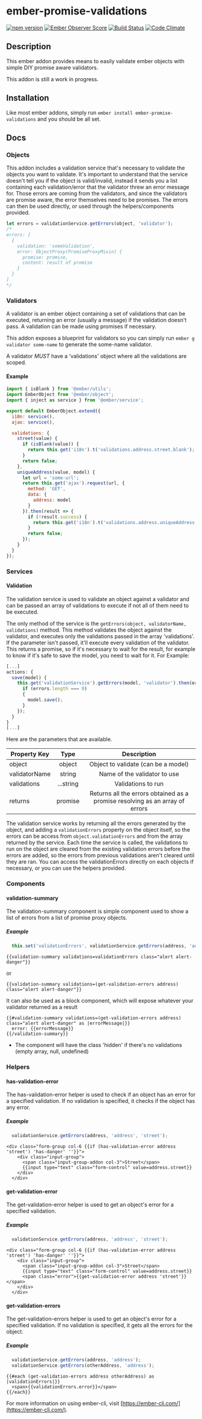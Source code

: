 # ember-promise-validations
[![npm version](https://badge.fury.io/js/ember-promise-validations.svg)](https://badge.fury.io/js/ember-promise-validations)
[![Ember Observer Score](https://emberobserver.com/badges/ember-promise-validations.svg)](https://emberobserver.com/addons/ember-promise-validations)
[![Build Status](https://travis-ci.org/BellGasp/ember-promise-validations.svg?branch=master)](https://travis-ci.org/BellGasp/ember-promise-validations)
[![Code Climate](https://codeclimate.com/github/BellGasp/ember-promise-validations/badges/gpa.svg)](https://codeclimate.com/github/BellGasp/ember-promise-validations)


## Description
This ember addon provides means to easily validate ember objects with simple DIY promise aware validators.

This addon is still a work in progress.

## Installation

Like most ember addons, simply run `ember install ember-promise-validations` and you should be all set.

## Docs

### Objects
This addon includes a validation service that's necessary to validate the objects you want to validate. It's important to understand that the service doesn't tell you if the object is valid/invalid, instead it sends you a list containing each validation/error that the validator threw an error message for. Those errors are coming from the validators, and since the validators are promise aware, the error themselves need to be promises. The errors can then be used directly, or used through the helpers/components provided.
```javascript
let errors = validationService.getErrors(object, 'validator');
/*
errors: [
  {
    validation: 'someValidation',
    error: ObjectProxy(PromiseProxyMixin) {
      promise: promise,
      content: result of promise
    }
  }
]
*/
```

### Validators
A validator is an ember object containing a set of validations that can be executed, returning an error (usually a message) if the validation doesn't pass. A validation can be made using promises if necessary.

This addon exposes a blueprint for validators so you can simply run `ember g validator some-name` to generate the some-name validator.

A validator *_MUST_* have a 'validations' object where all the validations are scoped.

#### Example
```javascript
import { isBlank } from '@ember/utils';
import EmberObject from '@ember/object';
import { inject as service } from '@ember/service';

export default EmberObject.extend({
  i18n: service(),
  ajax: service(),

  validations: {
    street(value) {
      if (isBlank(value)) {
        return this.get('i18n').t('validations.address.street.blank');
      }
      return false;
    },
    uniqueAddress(value, model) {
      let url = 'some-url';
      return this.get('ajax').request(url, {
        method: 'GET',
        data: {
          address: model
        }
      }).then(result => {
        if (!result.success) {
          return this.get('i18n').t('validations.address.uniqueAddress');
        }
        return false;
      });
    }
  }
});
```
### Services
#### Validation
The validation service is used to validate an object against a validator and can be passed an array of validations to execute if not all of them need to be executed.

The only method of the service is the `getErrors(object, validatorName, validations)` method.
This method validates the object against the validator, and executes only the validations passed in the array 'validations'. If the parameter isn't passed, it'll execute every validation of the validator.
This returns a promise, so if it's necessary to wait for the result, for example to know if it's safe to save the model, you need to wait for it.
For Example:
``` javascript
[...]
actions: {
  save(model) {
    this.get('validationService').getErrors(model, 'validator').then(errors => {
      if (errors.length === 0)
      {
        model.save();
      }
    });
  }
}
[...]
```
Here are the parameters that are available.

| Property Key | Type | Description |
|---|:------:|:-------------:|
| object | object | Object to validate (can be a model) |
| validatorName | string | Name of the validator to use |
| validations | ...string | Validations to run |
| returns | promise | Returns all the errors obtained as a promise resolving as an array of errors |

The validation service works by returning all the errors generated by the object, and adding a `validationErrors` property on the object itself, so the errors can be access from `object.validationErrors` and from the array returned by the service.
Each time the service is called, the validations to run on the object are cleared from the existing validation errors before the errors are added, so the errors from previous validations aren't cleared until they are ran.
You can access the validationErrors directly on each objects if necessary, or you can use the helpers provided.

### Components
#### validation-summary
The validation-summary component is simple component used to show a list of errors from a list of promise proxy objects.

##### Example
``` javascript
  this.set('validationErrors', validationService.getErrors(address, 'address', 'street'));
```
```HTMLBars
{{validation-summary validations=validationErrors class="alert alert-danger"}}
```
or
```HTMLBars
{{validation-summary validations=(get-validation-errors address) class="alert alert-danger"}}
```

It can also be used as a block component, which will expose whatever your validator returned as a result
```HTMLBars
{{#validation-summary validations=(get-validation-errors address) class="alert alert-danger" as |errorMessage|}}
  error: {{errorMessage}}
{{/validation-summary}}
```

* The component will have the class 'hidden' if there's no validations (empty array, null, undefined)

### Helpers
#### has-validation-error
The has-validation-error helper is used to check if an object has an error for a specified validation. If no validation is specified, it checks if the object has any error.

##### Example
``` javascript
  validationService.getErrors(address, 'address', 'street');
```
```HTMLBars
<div class="form-group col-6 {{if (has-validation-error address 'street') 'has-danger' ''}}">
    <div class="input-group">
      <span class="input-group-addon col-3">Street</span>
      {{input type="text" class="form-control" value=address.street}}
    </div>
  </div>
```
#### get-validation-error
The get-validation-error helper is used to get an object's error for a specified validation.
##### Example
``` javascript
  validationService.getErrors(address, 'address', 'street');
```
```HTMLBars
<div class="form-group col-6 {{if (has-validation-error address 'street') 'has-danger' ''}}">
    <div class="input-group">
      <span class="input-group-addon col-3">Street</span>
      {{input type="text" class="form-control" value=address.street}}
      <span class="error">{{get-validation-error address 'street'}}</span>
    </div>
  </div>
```

#### get-validation-errors
The get-validation-errors helper is used to get an object's error for a specified validation. If no validation is specified, it gets all the errors for the object.
##### Example
``` javascript
  validationService.getErrors(address, 'address');
  validationService.getErrors(otherAddress, 'address');
```
```HTMLBars
{{#each (get-validation-errors address otherAddress) as |validationErrors|}}
  <span>{{validationErrors.error}}</span>
{{/each}}
```

For more information on using ember-cli, visit [https://ember-cli.com/](https://ember-cli.com/).
